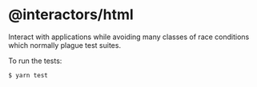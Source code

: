 # @interactors/html

Interact with applications while avoiding many classes of race conditions which
normally plague test suites.

To run the tests:

``` sh
$ yarn test
```
